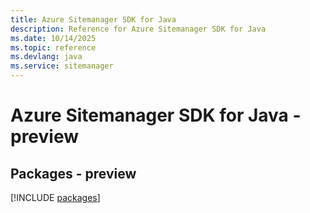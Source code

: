 ```yaml
---
title: Azure Sitemanager SDK for Java
description: Reference for Azure Sitemanager SDK for Java
ms.date: 10/14/2025
ms.topic: reference
ms.devlang: java
ms.service: sitemanager
---
```

# Azure Sitemanager SDK for Java - preview
## Packages - preview
[!INCLUDE [packages](sitemanager-index.md)]